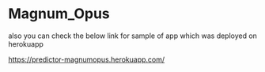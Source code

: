 # Magnum_Opus
also you can check the below link for sample of app which was deployed on herokuapp

https://predictor-magnumopus.herokuapp.com/
